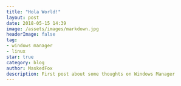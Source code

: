 ```yaml
---
title: "Hola World!"
layout: post
date: 2018-05-15 14:39
image: /assets/images/markdown.jpg
headerImage: false
tag:
- windows manager
- linux
star: true
category: blog
author: MaskedFox
description: First post about some thoughts on Windows Manager
---
```

